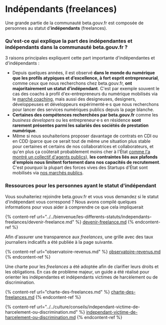 # Indépendants (freelances)

Une grande partie de la communauté beta.gouv.fr est composée de personnes au statut d'**indépendants** (freelances).&#x20;

### Qu'est-ce qui explique la part des indépendantes et indépendants dans la communauté beta.gouv.fr ?

3 raisons principales expliquent cette part importante d'indépendantes et d'indépendants :

* Depuis quelques années, il est observé **dans le monde du numérique que les profils atypiques et d’excellence, à fort esprit entrepreneurial**, comme ceux que nous recherchons chez beta.gouv.fr, **ont majoritairement un statut d’indépendant**. C'est par exemple souvent le cas des coachs à profil d'ex-entrepreneurs du numérique mobilisés via le [marché coaching](../../../gerer-sa-startup-detat-ou-de-territoires-au-quotidien/decouvrir-les-differents-metiers-dune-startup-detat/obtenir-une-prestation/marches-publics-beta.gouv.fr/marche-coaching.md), mais aussi des designeuses, designers, développeuses et développeurs expérimenté·e·s que nous recherchons pour lancer des services numériques publics depuis la page blanche.
* **Certaines des compétences recherchées par beta.gouv.fr** comme les _business developers_ ou les entrepreneur·e·s en résidence **sont rarement présentes parmi les salariés des sociétés de prestation numérique**.
* Même si nous souhaiterions proposer davantage de contrats en CDI ou en CDD (parce que ce serait tout de même une situation plus stable pour certaines et certains de nos collaboratrices et collaborateurs, et qu'en plus ça coûterait probablement moins cher à l'État [comme l'a montré un collectif d'agents publics](https://nosservicespublics.fr/externalisation)), **les contraintes liés aux plafonds d'emplois nous limitent fortement dans nos capacités de recrutement**. C'est pourquoi la plupart des forces vives des Startups d'État sont mobilisés via [nos marchés publics](../../../gerer-sa-startup-detat-ou-de-territoires-au-quotidien/gestion-administrative/marches-publics-beta.gouv.fr).

### Ressources pour les personnes ayant le statut d'indépendant

Vous souhaiteriez rejoindre beta.gouv.fr et vous vous demandez si le statut d'indépendant vous correspond ? Nous avons compilé quelques informations pour vous aider à comprendre ce que cela impliquerait

{% content-ref url="../../bienvenue/les-differents-statuts/independants-freelances/devenir-freelance.md" %}
[devenir-freelance.md](../../bienvenue/les-differents-statuts/independants-freelances/devenir-freelance.md)
{% endcontent-ref %}

Afin d'assurer une transparence aux _freelances_, une grille avec des taux journaliers indicatifs a été publiée à la page suivante.

{% content-ref url="observatoire-revenus.md" %}
[observatoire-revenus.md](observatoire-revenus.md)
{% endcontent-ref %}

Une charte pour les _freelances_ a été adoptée afin de clarifier leurs droits et les obligations. En cas de problème majeur, un guide a été réalisé pour orienter les indépendantes et indépendants victimes de harcèlement ou de discrimination.

{% content-ref url="charte-des-freelances.md" %}
[charte-des-freelances.md](charte-des-freelances.md)
{% endcontent-ref %}

{% content-ref url="../../culture/conseils/independant-victime-de-harcelement-ou-discrimination.md" %}
[independant-victime-de-harcelement-ou-discrimination.md](../../culture/conseils/independant-victime-de-harcelement-ou-discrimination.md)
{% endcontent-ref %}
